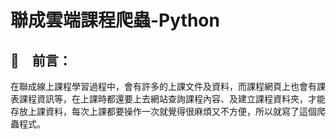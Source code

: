 # 聯成雲端課程爬蟲-Python

## 📢　前言：

在聯成線上課程學習過程中，會有許多的上課文件及資料，而課程網頁上也會有課表課程資訊等，在上課時都還要上去網站查詢課程內容、及建立課程資料夾，才能存放上課資料，每次上課都要操作一次就覺得很麻煩又不方便，所以就寫了這個爬蟲程式。

